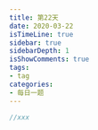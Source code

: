 ```yaml
---
title: 第22天
date: 2020-03-22
isTimeLine: true
sidebar: true
sidebarDepth: 1
isShowComments: true
tags:
- tag
categories:
- 每日一题
---
```



```js
//xxx
```